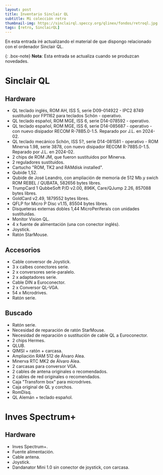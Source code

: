 ```yaml
---
layout: post
title: Inventario Sinclair QL
subtitle: Mi colección retro
thumbnail-img: https://sinclairql.speccy.org/qlinex/fondos/retroql.jpg
tags: [retro, SinclairQL]
---
```

En esta entrada iré actualizando el material de que dispongo relacionado con el ordenador Sinclair QL.

{: .box-note}
**Nota**: Esta entrada se actualiza cuando se produzcan novedades.

# Sinclair QL

## Hardware

- QL teclado inglés, ROM AH, ISS 5, serie D09-014922 - IPC2 8749 sustituido por FP1162 para teclados Schön - operativo.
- QL teclado español, ROM MGE, ISS 6, serie D14-078592 - operativo.
- QL teclado español, ROM MGE, ISS 6, serie D14-085687 - operativo - con nuevo disipador RECOM R-78B5.0-1.5. Reparado por J.L. en 2024-02.
- QL teclado mecánico Schön, ISS 5?, serie D14-081581 - operativo - ROM Minerva 1.98, serie 3878, con nuevo disipador RECOM R-78B5.0-1.5. Reparado por J.L. en 2024-02.
- 2 chips de ROM JM, que fueron sustituidos por Minerva.
- 2 reguladores sustituidos.
- Cartucho "ROM, TK2 and RAMdisk installed".
- Qubide 1,52.
- Qubide de José Leandro, con ampliación de memoria de 512 Mb.y swich ROM REBEL / QUBATA, 582656 bytes libres.
- TrumpCard 1 QubbeSoft P/D v2.00, 896K, Care/QJump 2.26, 857088 bytes libres.
- GoldCard v2.49, 1879552 bytes libres.
- QFLP for Micro P Disc v1.15, 85504 bytes libres.
- Disqueteras externas dobles 1,44 MicroPeriferals con unidades sustituidas.
- Monitor Vision QL.
- 4 x fuente de alimentación (una con conector inglés).
- Joystick.
- Ratón StarMouse.

## Accesorios

- Cable conversor de Joystick.
- 3 x calbes conectores serie.
- 2 x conversores serie-paralelo.
- 2 x adaptadores serie.
- Cable DIN a Euroconector.
- 2 x Conversor QL-VGA.
- 54 x Microdrives.
- Ratón serie.

## Buscado

- Ratón serie.
- Necesidad de reparación de ratón StarMouse.
- Necesidad de reparación o sustitución de cable QL a Euroconector.
- 2 chips Hermes.
- QLUB.
- QIMSI + ratón + carcasa.
- Ampliación RAM 512 de Álvaro Alea.
- Minerva RTC MK2 de Álvaro Alea.
- 2 carcasas para conversor VGA.
- 2 cables de antena originales o recomendados.
- 2 cables de red originales o recomendados.
- Caja "Transform box" para microdrives.
- Caja original de QL y corchos.
- RomDisq.
- QL Alemán + teclado español.

# Inves Spectrum+

## Hardware

- Inves Spectrum+.
- Fuente alimentación.
- Cable antena.
- Joystick.
- Dandanator Mini 1.0 sin conector de joystick, con carcasa.







